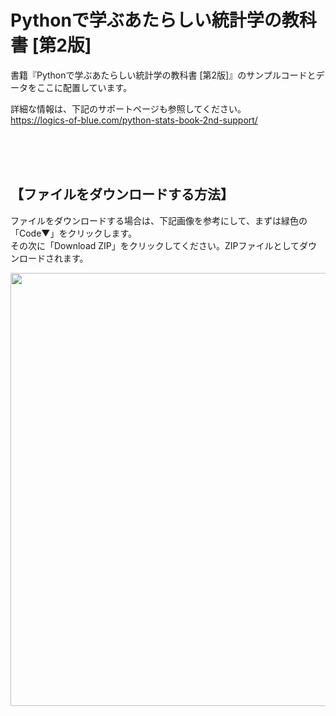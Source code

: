 # Pythonで学ぶあたらしい統計学の教科書 [第2版]
書籍『Pythonで学ぶあたらしい統計学の教科書 [第2版]』のサンプルコードとデータをここに配置しています。

詳細な情報は、下記のサポートページも参照してください。<br>
https://logics-of-blue.com/python-stats-book-2nd-support/


<br><br><br>

## 【ファイルをダウンロードする方法】

ファイルをダウンロードする場合は、下記画像を参考にして、まずは緑色の「Code▼」をクリックします。<br>
その次に「Download ZIP」をクリックしてください。ZIPファイルとしてダウンロードされます。<br>

<img src="https://logics-of-blue.com/wp-content/uploads/2022/05/395c831e38b9df22ea66b40dc1ce7c65.png" alt="" width="1320" height="693" class="alignnone size-full wp-image-3149" />
